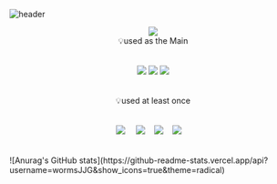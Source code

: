 ![header](https://capsule-render.vercel.app/api?type=waving&color=auto&height=300&section=header&text=Welcome&fontSize=90&animation=fadeIn&fontAlignY=38&desc=wormsJJG's%20GitHub%20Profile!&descAlignY=51&descAlign=62)
<br>
<center><img src="https://img.shields.io/badge/Tech Stack-000000?style=for-the-badge&logo=Apple&logoColor=white"/></center>

<center>💡used as the Main</center>
<br>
<br>
<center><img src="https://img.shields.io/badge/Swift-F05138?style=flat-square&logo=Swift&logoColor=white"/>
<img src="https://img.shields.io/badge/Java-007396?style=flat-square&logo=Java&logoColor=white"/>
<img src="https://img.shields.io/badge/Oracle-F80000?style=flat-square&logo=Oracle&logoColor=white"/></center>
<br>
<br>
<center>💡used at least once</center>
<br>
<br>
<center><img src="https://img.shields.io/badge/Python-3776AB?style=flat-square&logo=Python&logoColor=white"/>&nbsp;&nbsp;&nbsp;&nbsp;
<img src="https://img.shields.io/badge/HTML5-E34F26?style=flat-square&logo=HTML5&logoColor=white"/>&nbsp;&nbsp;&nbsp;&nbsp;<img src="https://img.shields.io/badge/CSS3-1572B6?style=flat-square&logo=CSS3&logoColor=white"/>&nbsp;&nbsp;&nbsp;&nbsp;<img src="https://img.shields.io/badge/JavaScript-F7DF1E?style=flat-square&logo=JavaScript&logoColor=white"/>&nbsp;&nbsp;&nbsp;&nbsp;
</center>
<br>
<br>
![Anurag's GitHub stats](https://github-readme-stats.vercel.app/api?username=wormsJJG&show_icons=true&theme=radical)


